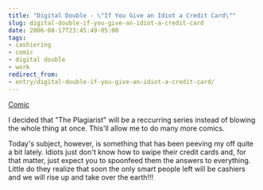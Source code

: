 ```yaml
---
title: "Digital Double - \"If You Give an Idiot a Credit Card\""
slug: digital-double-if-you-give-an-idiot-a-credit-card
date: 2006-08-17T23:45:49-05:00
tags:
- cashiering
- comic
- digital double
- work
redirect_from:
- entry/digital-double-if-you-give-an-idiot-a-credit-card/
---
```

[Comic](http://digitaldouble.smackjeeves.com/comics/54448/)

I decided that "The Plagiarist" will be a reccurring series instead of blowing the whole thing at once. This'll allow me to do many more comics.

Today's subject, however, is something that has been peeving my off quite a bit lately. Idiots just don't know how to swipe their credit cards and, for that matter, just expect you to spoonfeed them the answers to everything. Little do they realize that soon the only smart people left will be cashiers and we will rise up and take over the earth!!!
